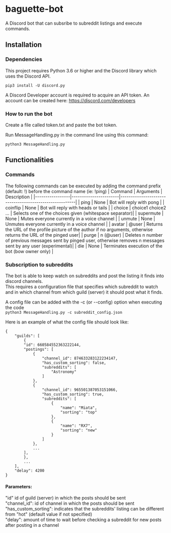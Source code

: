 # baguette-bot
A Discord bot that can subsribe to subreddit listings and execute commands.

## Installation
### Dependencies
This project requires Python 3.6 or higher and the Discord library which uses the Discord API.

`pip3 install -U discord.py`

A Discord Developer account is required to acquire an API token.
An account can be created here:
https://discord.com/developers

### How to run the bot

Create a file called token.txt and paste the bot token.

Run MessageHandling.py in the command line using this command:

`python3 MessageHandling.py`  

## Functionalities
### Commands
The following commands can be executed by adding the command prefix (default: !) before the command name (ie: !ping)
| Command         | Arguments             | Description                                            |
|-----------------|-----------------------|--------------------------------------------------------|
| ping            | None                  | Bot will reply with pong                               |
| coinflip        | None                  | Bot will reply with heads or tails                     |
| choice          | choice1 choice2 ...   | Selects one of the choices given (whitespace separator)|
| supermute       | None                  | Mutes everyone currently in a voice channel            |
| unmute          | None                  | Unmutes everyone currently in a voice channel          |
| avatar          | @user                 | Returns the URL of the profile picture of the author if no arguments, otherwise returns the URL of the pinged user|
| purge           | n (@user)             | Deletes n number of previous messages sent by pinged user, otherwise removes n messages sent by any user (experimental)|
| die             | None                  | Terminates execution of the bot (bow owner only)       |

### Subscription to subreddits
The bot is able to keep watch on subreddits and post the listing it finds into discord channels.  
This requires a configuration file that specifies which subreddit to watch and in which channel from which guild (server) it should post what it finds.

A config file can be added with the -c (or --config) option when executing the code  
`python3 MessageHandling.py -c subreddit_config.json`

Here is an example of what the config file should look like:
```
{
    "guilds": [
        {
        "id": 660584552363222144,
        "postings": [
            {
                "channel_id": 874633283122234147,
                "has_custom_sorting": false,
                "subreddits": [
                    "Astronomy"
                ]
            },
            {
                "channel_id": 965501387053151066,
                "has_custom_sorting": true,
                "subreddits": [
                    {
                        "name": "Miata",
                        "sorting": "top"
                    },
                    {
                        "name": "RX7",
                        "sorting": "new"
                    }
                ]
            },
            ...
        ],
        },
        ...
    ],
    "delay": 4200
}
```

#### Parameters:  
"id" id of guild (server) in which the posts should be sent  
"channel_id": id of channel in which the posts should be sent  
"has_custom_sorting": indicates that the subreddits' listing can be different from "hot" (default value if not specified)  
"delay": amount of time to wait before checking a subreddit for new posts after posting in a channel  
 
